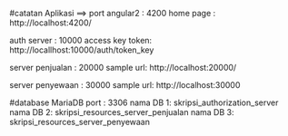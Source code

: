 #catatan Aplikasi
==> port
angular2 : 4200
home page : http://localhost:4200/

auth server : 10000
access key token: http://locallhost:10000/auth/token_key

server penjualan : 20000
sample url: http://localhost:20000/

server penyewaan : 30000
sample url: http://localhost:30000




#database
MariaDB port : 3306
nama DB 1: skripsi_authorization_server
nama DB 2: skripsi_resources_server_penjualan
nama DB 3: skripsi_resources_server_penyewaan
